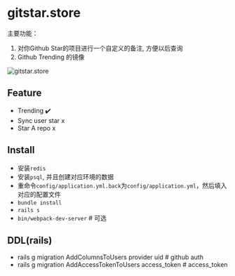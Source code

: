 # gitstar.store

主要功能：
1. 对你Github Star的项目进行一个自定义的备注, 方便以后查询
2. Github Trending 的镜像

![gitstar.store](https://user-images.githubusercontent.com/18432680/59833263-4b49d800-9378-11e9-81b1-dd607f1b57fe.png)


## Feature

* Trending ✔️
* Sync user star x
* Star A repo x

## Install

* 安装`redis`
* 安装`psql`, 并且创建对应环境的数据
* 重命令`config/application.yml.back`为`config/application.yml`，然后填入对应的配置文件
* `bundle install`
* `rails s`
* `bin/webpack-dev-server` # 可选

## DDL(rails)

* rails g migration AddColumnsToUsers provider uid # github auth
* rails g migration AddAccessTokenToUsers access_token # access_token
